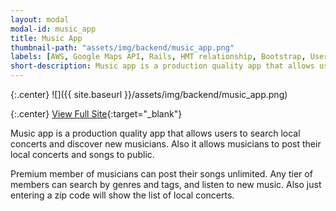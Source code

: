 ```yaml
---
layout: modal
modal-id: music_app
title: Music App
thumbnail-path: "assets/img/backend/music_app.png"
labels: [AWS, Google Maps API, Rails, HMT relationship, Bootstrap, User_Authentication, jQuery]
short-description: Music app is a production quality app that allows users to search local concerts and discover new musicians. Musicians can post their local concerts and songs to public. Users can listen to the songs and save musicians and concerts and also thumb them up/down.
---
```


{:.center}
![]({{ site.baseurl }}/assets/img/backend/music_app.png)

{:.center}
[View Full Site](http://music-app-ghbooth12.herokuapp.com){:target="\_blank"}


Music app is a production quality app that allows users to search local concerts and discover new musicians. Also it allows musicians to post their local concerts and songs to public.

Premium member of musicians can post their songs unlimited. Any tier of members can search by genres and tags, and listen to new music. Also just entering a zip code will show the list of local concerts.